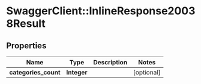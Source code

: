 # SwaggerClient::InlineResponse20038Result

## Properties
Name | Type | Description | Notes
------------ | ------------- | ------------- | -------------
**categories_count** | **Integer** |  | [optional] 


